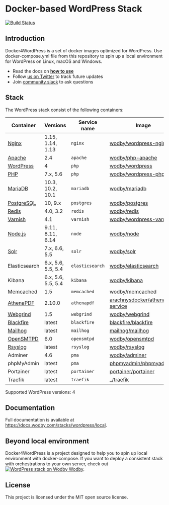 # Docker-based WordPress Stack

[![Build Status](https://travis-ci.org/wodby/docker4wordpress.svg?branch=master)](https://travis-ci.org/wodby/docker4wordpress)

## Introduction

Docker4WordPress is a set of docker images optimized for WordPress. Use docker-compose.yml file from this repository to spin up a local environment for WordPress on Linux, macOS and Windows. 

* Read the docs on [**how to use**](https://docs.wodby.com/stacks/wordpress/local#usage)
* Follow [us on Twitter](https://twitter.com/wodbyhq) to track future updates
* Join [community slack](https://slack.wodby.com) to ask questions

## Stack

The WordPress stack consist of the following containers:

| Container     | Versions           | Service name    | Image                              | Default |
| ------------- | ------------------ | ------------    | ---------------------------------- | ------- |
| [Nginx]       | 1.15, 1.14, 1.13   | `nginx`         | [wodby/wordpress-nginx]            | ✓       |
| [Apache]      | 2.4                | `apache`        | [wodby/php-apache]                 |         |
| [WordPress]   | 4                  | `php`           | [wodby/wordpress]                  | ✓       |
| [PHP]         | 7.x, 5.6           | `php`           | [wodby/wordpress-php]              |         |
| [MariaDB]     | 10.3, 10.2, 10.1   | `mariadb`       | [wodby/mariadb]                    | ✓       |
| [PostgreSQL]  | 10, 9.x            | `postgres`      | [wodby/postgres]                   |         |
| [Redis]       | 4.0, 3.2           | `redis`         | [wodby/redis]                      |         |
| [Varnish]     | 4.1                | `varnish`       | [wodby/wordpress-varnish]          |         |
| [Node.js]     | 9.11, 8.11, 6.14   | `node`          | [wodby/node]                       |         |
| [Solr]        | 7.x, 6.6, 5.5      | `solr`          | [wodby/solr]                       |         |
| Elasticsearch | 6.x, 5.6, 5.5, 5.4 | `elasticsearch` | [wodby/elasticsearch]              |         |
| Kibana        | 6.x, 5.6, 5.5, 5.4 | `kibana`        | [wodby/kibana]                     |         |
| [Memcached]   | 1.5                | `memcached`     | [wodby/memcached]                  |         |
| [AthenaPDF]   | 2.10.0             | `athenapdf`     | [arachnysdocker/athenapdf-service] |         |
| [Webgrind]    | 1.5                | `webgrind`      | [wodby/webgrind]                   |         |
| [Blackfire]   | latest             | `blackfire`     | [blackfire/blackfire]              |         |
| [Mailhog]     | latest             | `mailhog`       | [mailhog/mailhog]                  | ✓       |
| [OpenSMTPD]   | 6.0                | `opensmtpd`     | [wodby/opensmtpd]                  |         |
| [Rsyslog]     | latest             | `rsyslog`       | [wodby/rsyslog]                    |         |
| Adminer       | 4.6                | `pma`           | [wodby/adminer]                    |         |
| phpMyAdmin    | latest             | `pma`           | [phpmyadmin/phpmyadmin]            |         |
| Portainer     | latest             | `portainer`     | [portainer/portainer]              | ✓       |
| Traefik       | latest             | `traefik`       | [_/traefik]                        | ✓       |

Supported WordPress versions: 4

## Documentation

Full documentation is available at https://docs.wodby.com/stacks/wordpress/local.

## Beyond local environment

Docker4WordPress is a project designed to help you to spin up local environment with docker-compose. If you want to deploy a consistent stack with orchestrations to your own server, check out [![WordPress stack on Wodby](https://www.google.com/s2/favicons?domain=wodby.com) Wodby](https://wodby.com/stacks/wordpress).

## License

This project is licensed under the MIT open source license.

[Apache]: https://wodby.com/stacks/wordpress/docs/containers/apache
[AthenaPDF]: https://wodby.com/stacks/wordpress/docs/containers/athenapdf
[Blackfire]: https://wodby.com/stacks/wordpress/docs/containers/blackfire
[Mailhog]: https://wodby.com/stacks/wordpress/docs/containers/mailhog
[MariaDB]: https://wodby.com/stacks/wordpress/docs/containers/mariadb
[Memcached]: https://wodby.com/stacks/wordpress/docs/containers/memcached
[Nginx]: https://wodby.com/stacks/wordpress/docs/containers/nginx
[Node.js]: https://wodby.com/stacks/wordpress/docs/containers/node
[OpenSMTPD]: https://wodby.com/stacks/wordpress/docs/containers/opensmtpd
[PHP]: https://wodby.com/stacks/wordpress/docs/containers/php
[PostgreSQL]: https://wodby.com/stacks/wordpress/docs/containers/postgres
[Redis]: https://wodby.com/stacks/wordpress/docs/containers/redis
[Rsyslog]: https://wodby.com/stacks/wordpress/docs/containers/rsyslog
[Solr]: https://wodby.com/stacks/wordpress/docs/containers/solr
[Varnish]: https://wodby.com/stacks/wordpress/docs/containers/varnish
[Webgrind]: https://wodby.com/stacks/wordpress/docs/containers/webgrind
[Wordpress]: https://wodby.com/stacks/wordpress/docs/containers/php

[_/traefik]: https://hub.docker.com/_/traefik
[arachnysdocker/athenapdf-service]: https://hub.docker.com/r/arachnysdocker/athenapdf-service
[blackfire/blackfire]: https://hub.docker.com/r/blackfire/blackfire
[mailhog/mailhog]: https://hub.docker.com/r/mailhog/mailhog
[phpmyadmin/phpmyadmin]: https://hub.docker.com/r/phpmyadmin/phpmyadmin
[portainer/portainer]: https://hub.docker.com/r/portainer/portainer
[wodby/adminer]: https://github.com/wodby/adminer
[wodby/elasticsearch]: https://github.com/wodby/elasticsearch
[wodby/kibana]: https://github.com/wodby/kibana
[wodby/mariadb]: https://github.com/wodby/mariadb
[wodby/memcached]: https://github.com/wodby/memcached
[wodby/node]: https://github.com/wodby/node
[wodby/opensmtpd]: https://github.com/wodby/opensmtpd
[wodby/php-apache]: https://github.com/wodby/php-apache
[wodby/postgres]: https://github.com/wodby/postgres
[wodby/redis]: https://github.com/wodby/redis
[wodby/rsyslog]: https://github.com/wodby/rsyslog
[wodby/solr]: https://github.com/wodby/solr
[wodby/webgrind]: https://hub.docker.com/r/wodby/webgrind
[wodby/wordpress-nginx]: https://github.com/wodby/wordpress-nginx
[wodby/wordpress-php]: https://github.com/wodby/wordpress-php
[wodby/wordpress-varnish]: https://github.com/wodby/wordpress-varnish
[wodby/wordpress]: https://github.com/wodby/wordpress
